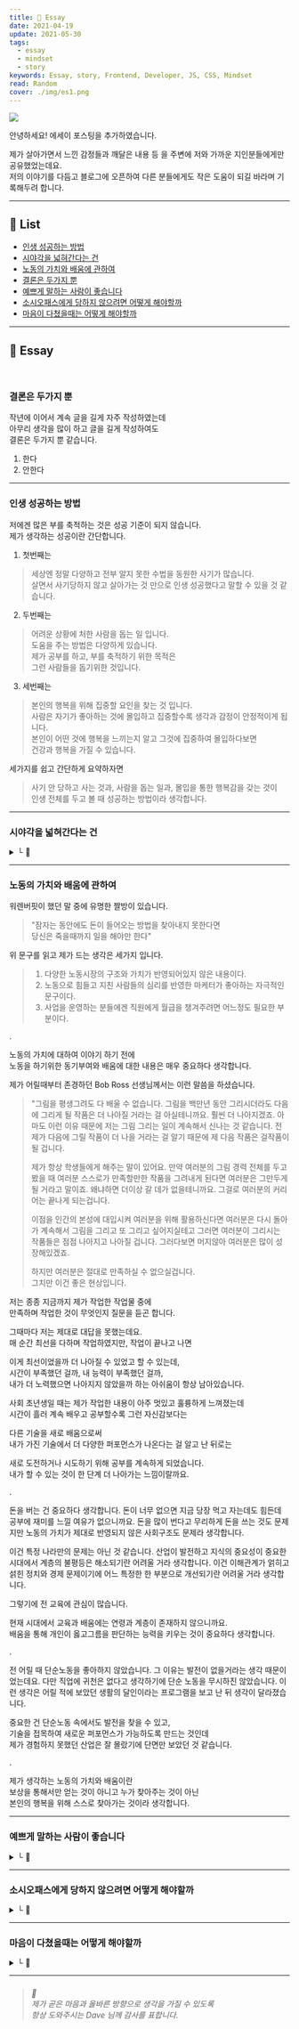 ```yaml
---
title: 🌸 Essay
date: 2021-04-19
update: 2021-05-30
tags:
  - essay
  - mindset
  - story
keywords: Essay, story, Frontend, Developer, JS, CSS, Mindset
read: Random
cover: ./img/es1.png
---
```


![](img/es2.png)

안녕하세요! 에세이 포스팅을 추가하였습니다.  

제가 살아가면서 느낀 감정들과 깨달은 내용 등 을 주변에 저와 가까운 지인분들에게만 공유했었는데요.  
저의 이야기를 다듬고 블로그에 오픈하여 다른 분들에게도 작은 도움이 되길 바라며 기록해두려 합니다.

<hr>

## 📝 List
- [인생 성공하는 방법](#인생-성공하는-방법)
- [시야각을 넓혀간다는 건](#시야각을-넓혀간다는-건)
- [노동의 가치와 배움에 관하여](#노동의-가치와-배움에-관하여)
- [결론은 두가지 뿐](#결론은-두가지-뿐)
- [예쁘게 말하는 사람이 좋습니다](#예쁘게-말하는-사람이-좋습니다)
- [소시오패스에게 당하지 않으려면 어떻게 해야할까](#소시오패스에게-당하지-않으려면-어떻게-해야할까)
- [마음이 다쳤을때는 어떻게 해야할까](#마음이-다쳤을때는-어떻게-해야할까)

<hr>


## 📝 Essay

<br/>


### 결론은 두가지 뿐

작년에 이어서 계속 글을 길게 자주 작성하였는데  
아무리 생각을 많이 하고 글을 길게 작성하여도  
결론은 두가지 뿐 같습니다.

1. 한다  
2. 안한다

<hr>

### 인생 성공하는 방법

저에겐 많은 부를 축적하는 것은 성공 기준이 되지 않습니다.  
제가 생각하는 성공이란 간단합니다.  

1. 첫번째는
> 세상엔 정말 다양하고 전부 알지 못한 수법을 동원한 사기가 많습니다.  
> 살면서 사기당하지 않고 살아가는 것 만으로 인생 성공했다고 말할 수 있을 것 같습니다.

2. 두번째는
> 어려운 상황에 처한 사람을 돕는 일 입니다.  
> 도움을 주는 방법은 다양하게 있습니다.  
> 제가 공부를 하고, 부를 축적하기 위한 목적은  
> 그런 사람들을 돕기위한 것입니다.

3. 세번째는
> 본인의 행복을 위해 집중할 요인을 찾는 것 입니다.  
> 사람은 자기가 좋아하는 것에 몰입하고 집중할수록 생각과 감정이 안정적이게 됩니다.  
> 본인이 어떤 것에 행복을 느끼는지 알고 그것에 집중하여 몰입하다보면  
> 건강과 행복을 가질 수 있습니다.

세가지를 쉽고 간단하게 요약하자면
> 사기 안 당하고 사는 것과, 사람을 돕는 일과, 몰입을 통한 행복감을 갖는 것이  
> 인생 전체를 두고 볼 때 성공하는 방법이라 생각합니다.

<hr/>

### 시야각을 넓혀간다는 건
<details><summary> └  📝 </summary>

저는 감사합니다 라는 말을 자주 사용합니다.  

하지만 전 그렇게 친절한 사람은 아닌거 같습니다.  
항상 웃고 경청하고 있지만 아무것도 모르거나 둔한 사람도 아닙니다. 

인간적인 면을 좋아하기 때문에 계산적인 사람은 아닙니다.  

사람 일은 외부 요인에 의해 변수가 많다는걸 알고 있고  
계산할 만큼 똑똑하지도 부지런하지도 않습니다. 

부정적이거나 불만을 가진 건 아니지만  
뭐든 비판적인 생각부터 드는 것이 본능적으로 습관 되어 있습니다. 

다만 사기가 만연한 사회에서 살아남기 위해선  
상대방이 나를 본인의 목적과 만족에 이용하려는 건지  
사기에 이용하려는 건 아닌지 행동을 보고 의심하곤 합니다.  
말은 믿지 않습니다. 어떤 행동을 하는지가 중요하다 생각합니다.

매사에 조심하게 되는 성격이라서 친목을 좋아하지 않습니다.  
대신 자기 일에만 집중하는 사람을 가까이 하고 싶어 합니다.  

그 사람이 어두운 면을 가진 사람이든 밝은 면을 가진 사람이든 상관없이  
흔들리지 않으려 애쓰는 건 힘든 일인걸 알기 때문입니다.

.

2017년쯤 스스로를 보호하기 위해 지나치게 방어하거나 사람을 경계하던 적이 있었습니다.  
그렇게 변해가는 제 자신이 너무 안타까워서 그 후로 되풀이되지 않는 방법을 계속 찾아왔습니다.

심리치료는 일시적입니다. 자신이 극복하고 찾아가야 합니다.  
누구도 내인생을 대신 살아줄수 없습니다.

방법을 찾기위해 블로그와 SNS에 글을 쓰며 생각 정리를 하기 시작했고  
글을 다듬으면서 어려보이는 말투를 고치려 노력해왔습니다.  

편견을 굉장히 싫어했지만 내가 나아지려면 어떤 것에 집중해야 하는지  
어떤 사람을 만나야 하고 어떤 사람을 조심해야 하는지 판단하기 시작하였습니다.

저처럼 시간이 흐를수록 본인의 생각과 의견이 굳어지는 건 자연스러운 현상입니다. 

하지만 자기가 경험해봤기에 그게 전부라는 식으로 강조하거나  
다른 사람의 의견을 경청하려 하지 않는다면  

특정 정치 성향을 지나치게 지지하는 사람들과 다르지 않을 거라 생각합니다.  
그렇게 사는것이 나쁘다는 것은 아닙니다.  

다만 개인 한명한명이 건강한 생각을 가지지 않고 편협한 생각을 갖는건  
교육의 되물림을 통하여 속한 사회도 건강해지지 않는 부작용이 있습니다.

.

나이가 들어갈수록 사람이 가진 시야각이 보이는 거 같습니다.

</details>

<hr/>

### 노동의 가치와 배움에 관하여

워렌버핏이 했던 말 중에 유명한 짤방이 있습니다.
> "잠자는 동안에도 돈이 들어오는 방법을 찾아내지 못한다면  
> 당신은 죽을때까지 일을 해야만 한다"

위 문구를 읽고 제가 드는 생각은 세가지 입니다.
> 1. 다양한 노동시장의 구조와 가치가 반영되어있지 않은 내용이다.  
> 2. 노동으로 힘들고 지친 사람들의 심리를 반영한 마케터가 좋아하는 자극적인 문구이다.
> 3. 사업을 운영하는 분들에겐 직원에게 월급을 챙겨주려면 어느정도 필요한 부분이다.

.

노동의 가치에 대하여 이야기 하기 전에  
노동을 하기위한 동기부여와 배움에 대한 내용은 매우 중요하다 생각합니다.

제가 어릴때부터 존경하던 Bob Ross 선생님께서는 이런 말씀을 하셨습니다.
> "그림을 평생그려도 다 배울 수 없습니다. 그림을 백만년 동안 그리시더라도 다음에 그리게 될 작품은 더 나아질 거라는 걸 아실테니까요. 훨씬 더 나아지겠죠. 아마도 이런 이유 때문에 저는 그림 그리는 일이 계속해서 신나는 것 같습니다. 전 제가 다음에 그릴 작품이 더 나을 거라는 걸 알기 때문에 제 다음 작품은 걸작품이 될 겁니다.
> 
> 제가 항상 학생들에게 해주는 말이 있어요. 만약 여러분의 그림 경력 전체를 두고 봤을 때 여러분 스스로가 만족할만한 작품을 그려내게 된다면 여러분은 그만두게 될 거라고 말이죠. 왜냐하면 더이상 갈 데가 없을테니까요. 그걸로 여러분의 커리어는 끝나게 되는겁니다.
> 
> 이점을 인간의 본성에 대입시켜 여러분을 위해 활용하신다면 여러분은 다시 돌아가 계속해서 그림을 그리고 또 그리고 싶어지실테고 그러면 여러분이 그리시는 작품들은 점점 나아지고 나아질 겁니다. 그러다보면 머지않아 여러분은 많이 성장해있겠죠.
> 
> 하지만 여러분은 절대로 만족하실 수 없으실겁니다.  
> 그치만 이건 좋은 현상입니다.


저는 종종 지금까지 제가 작업한 작업물 중에  
만족하며 작업한 것이 무엇인지 질문을 듣곤 합니다.

그때마다 저는 제대로 대답을 못했는데요.  
매 순간 최선을 다하며 작업하였지만, 작업이 끝나고 나면  

이게 최선이었을까 더 나아질 수 있었고 할 수 있는데,  
시간이 부족했던 걸까, 내 능력이 부족했던 걸까,  
내가 더 노력했으면 나아지지 않았을까 하는 아쉬움이 항상 남아있습니다.

사회 초년생일 때는 제가 작업한 내용이 아주 멋있고 훌륭하게 느껴졌는데  
시간이 흘러 계속 배우고 공부할수록 그런 자신감보다는

다른 기술을 새로 배움으로써  
내가 가진 기술에서 더 다양한 퍼포먼스가 나온다는 걸 알고 난 뒤로는  

새로 도전하거나 시도하기 위해 공부를 계속하게 되었습니다.  
내가 할 수 있는 것이 한 단계 더 나아가는 느낌이랄까요.

.

돈을 버는 건 중요하다 생각합니다. 돈이 너무 없으면 지금 당장 먹고 자는데도 힘든데 공부에 재미를 느낄 여유가 없으니까요. 돈을 많이 번다고 무리하게 돈을 쓰는 것도 문제지만 노동의 가치가 제대로 반영되지 않은 사회구조도 문제라 생각합니다.

이건 특정 나라만의 문제는 아닌 것 같습니다. 산업이 발전하고 지식의 중요성이 중요한 시대에서 계층의 불평등은 해소되기란 어려울 거라 생각합니다. 이건 이해관계가 얽히고 섥힌 정치와 경제 문제이기에 어느 특정한 한 부분으로 개선되기란 어려울 거라 생각합니다.

그렇기에 전 교육에 관심이 많습니다.  

현재 시대에서 교육과 배움에는 연령과 계층이 존재하지 않으니까요.  
배움을 통해 개인이 옳고그름을 판단하는 능력을 키우는 것이 중요하다 생각합니다.  

.

전 어릴 때 단순노동을 좋아하지 않았습니다. 그 이유는 발전이 없을거라는 생각 때문이었는데요. 다만 직업에 귀천은 없다고 생각하기에 단순 노동을 무시하진 않았습니다.
이런 생각은 어릴 적에 보았던 생활의 달인이라는 프로그램을 보고 난 뒤 생각이 달라졌습니다.

중요한 건 단순노동 속에서도 발전을 찾을 수 있고,  
기술을 접목하여 새로운 퍼포먼스가 가능하도록 만드는 것인데  
제가 경험하지 못했던 산업은 잘 몰랐기에 단면만 보았던 것 같습니다.  

.

제가 생각하는 노동의 가치와 배움이란  
보상을 통해서만 얻는 것이 아니고 누가 찾아주는 것이 아닌  
본인의 행복을 위해 스스로 찾아가는 것이라 생각합니다.

<hr>

### 예쁘게 말하는 사람이 좋습니다
<details><summary> └  📝 </summary>

그동안 살면서 주위 사람들에게 평가 라는것을 신경쓰고 살아온적이 없었는데  
마음이 다치고나서 주위를 둘러보게 되었습니다.

제 주변은 저에게 좋은말만 해주는 사람이 아니라  
제가 힘을 낼수있도록 여러가지 조언이나 응원 메세지를 보내주시는 분들이  
정말 많이 계시다는 것을 알았습니다.

그리고 그분들은 모두 평소에도 마음을 예쁘게 쓰는 분들이었고  
말도 예쁘게 하시는 분들이라는걸 알았습니다.

제가 아무것도 하지 않았다면 저를 이렇게 좋게 생각해주지 않았을텐데  
저를 돌아보는 계기가 된 것 같습니다.

> - Dave : 에린님은 누가 뭐라하든 스스로가 옳다고 결정한 길을 가기때문에 그래서 좋습니다.
> - Yun : 에린님을 응원하는 사람들은 에린님이 잘하고 못하고를 떠나서 에린님이라서 좋아하는 겁니다. 에린님을 보고있으면 마음속에 자리잡고있는 열정이 살아납니다.
> - Ju : 용기내줘서 고맙습니다. 바로 지금 현재가 중요합니다.
> 
> - min : 개발하면서 예쁘다고 생각해본적이 한번도 없는데 작업하신 피드를 보니 너무 예쁩니다.
> - hyo : 인스타 포스팅에 이렇게 아기자기하고 정성스럽게 포스팅하기가 쉽지 않은데 한편의 컬랙션을 만들고 계셨군요. 하나하나 너무 예뻐서 약간 과장하면 이런걸 이 생전에 볼수 있다니(볼꼬집)하면서 감상했더랬죠. 프론트에 쓰인 기술적으로 봐도 이렇게도 만들수 있는건가 싶었어요. 응용력도 좋으십니다.


모두 저와 일하는 관계도 아니고, 아무런 조건도 없고, 저와 거래를 하지 않았는데도  
저를 좋아해주시는 마음 예쁜 분들을 만났다는 것에 감사함을 느끼고 있습니다.

좋은 분들을 알게된 순간을 기억하기 위해 기록해두려 합니다.  
항상 감사합니다.

</details>

<hr/>

### 소시오패스에게 당하지 않으려면 어떻게 해야할까
<details><summary> └  📝 </summary>

소시오패스란 길게 정의할 것 없이  
상대방을 위하는 척 하지만 자신의 이익을 위해 상대방을 이용하는 사람입니다.  

특히 아래와 같이 본인이 없으면 상대방을 아무것도 못 하게 만들고  
무기력하게 만드는 사람을 소시오패스라고 생각합니다.  
소시오패스는 본인이 그런 사람이라는걸 모릅니다.

[소시오패스 징후 알아채기, 달아나기](https://ko.wikihow.com/%EC%86%8C%EC%8B%9C%EC%98%A4%ED%8C%A8%EC%8A%A4-%EA%B5%AC%EB%B3%84%EB%B0%A9%EB%B2%95)
<details><summary> └  📝 </summary>
" 소시오패스는 사람들을 만나고 빨리 가까워지고 싶어합니다. 그렇기 때문에 당신에게 뒷걸음치거나 마음을 고쳐먹을 기회가 별로 없을 것입니다. 몇 주 안된 사이임에도 불구하고 당신에게 열과 성을 다하는 모습을 보게 될 것입니다. 또, 당신은 그들을 소울메이트라고 여길 수도 있습니다. 그들은 사람의 마음을 잘 읽고 당신이 듣고 싶어 하는 말만 하기 때문입니다. 소시오패스는 당신이 누군가와 가까이 지내고 싶은 욕구나 소망을 가지고 있다는 사실을 알게 되면 좋은 기회로 여겨 그 욕구나 소망에 꼭 맞는 가면을 쓸 것입니다. 결국에는 당신을 세상과 ‘공유’하지 않고 독점하고 싶어할 것입니다. "
</details>

이런 사람들의 특징 중에 하나는  
동물적인 감각이 뛰어나고 서열을 우선시합니다.

또한 상대방이 듣기 좋은 입바른 말을 잘해서  
대인관계가 좋아 보이고 정치를 굉장히 잘합니다.

소시오패스나 사기꾼이 아주 좋아하는 유형은 착한 아이 콤플렉스를 가진 사람들입니다.  
사람들에게 나쁜 소리를 못하고 다른 사람을 많이 생각하기 때문입니다.  
그럼 소시오패스에게 이용당하지 않으려면 스스로 일어서려면 무엇을 해야 할까요.

다른 사람이 자꾸 나를 마이크로 하게 컨트롤하려 한다면 싫다는 표현을 하고, 거부하시면 됩니다.  
나 자신에게 집중하고, 내가 좋아하는 것에 집중하고  
내가 어떤 감정이 드는지 자신을 살피는 시간을 가지는 것이 필요합니다.  
내가 원하지 않으면 다른 사람에게 나의 시간을 내어주지 않는것이 제일 중요하다고 생각합니다.

현재 내가 집중하는 것이  
사람인지 일인지 취미인지 공부인지 등등 무엇인지에 따라  
사람에게 이용당하거나 사기당할 확률이 높아지거나 낮아질 수 있습니다.

</details>

<hr/>

### 마음이 다쳤을때는 어떻게 해야할까
<details><summary> └  📝 </summary>

주변 분들에게 가끔 제가 정말 누구보다도 열심히 살고  
다양한 분야에 공부도 많이 하는 거 같다는 얘기를 종종 듣습니다.

정작 저는 '내가 그 정도 노력하고 있나' 라는 생각이 들 정도로  
그냥 일상적인 삶의 일부분이 되어버린 듯 합니다. 

제 주변에 계신 분들은 이미 저보다 더 실력도 월등하고  
하루에 몇백 몇천씩 훨씬 잘 벌며 처세나 배울 점이 가득한 분들이 실제로 많이 계십니다.

그분들은 매일매일 수년 동안 잠도 줄이며 계속 공부합니다.  
그리고 일하고, 시도하고, 실패하는 것이 일상입니다.

그런 분들은 혼자만 열심히 하지 않고 다른 사람을 위해  
지식을 나누거나 도움을 주는 분들이 많이 계십니다.

저는 이런 제 주변 분들에게 좋은 영향을 계속 받는 것 같아서  
주변 분들에게 감사함을 느낍니다. 

그런 분들에게 받은 영향이 저를 움직일 수 있게 하고  
저 또한 다른 사람에게 도움을 줄 수 있게 되는 것 같습니다.

<br/>

사람에게 마음을 다쳤거나 일상이 지칠수록  
내가 좋아하는 작은 것들을 생각하고

주변에 나에게 좋은 영향을 갖게해주시는 분들에게 집중하는 것이  
나 자신을 더 사랑해주고 아껴줄 수 있는 게 아닐까 생각합니다. 

[착한아이 콤플렉스](https://namu.wiki/w/%EC%B0%A9%ED%95%9C%EC%82%AC%EB%9E%8C%20%EC%A6%9D%ED%9B%84%EA%B5%B0)를 가진 사람이  
소시오패스를 만나거나 불합리적인 사회를 겪으면  

마음이 많이 지치고 힘들어지고 분노와 슬픔이라는 감정에 집중하게 되는데  
그럴수록 스스로에게 질문하고, 나 자신에 집중하며 목표를 다잡는 게 중요합니다. 

<br/>

난 왜 이 일을 하는가? 이 일을 했을 때 내가 불행해지지는 않는가?  
난 왜 여기서 일하는가? 내가 이곳에서 하고자 하는 게 뭔가?  
내가 더 잘하려면 무엇을 해야 할까?

내 감정이 슬프거나 분노하게 되면 난 어떻게 해야 하지?  
내가 지금 다른 사람에게 감정을 낭비하는 것이 나에게 도움이 되는 것인가?  
나에게 좋은 영향을 주는 분들을 만나려면 무엇을 어떻게 해야 할까? 

내가 지금 보고, 듣고, 생각하는 것들이  
내가 보지 못한 것들에 비해 작은 일부분에 불과한 게 아닐까? 

내가 움직이려면 무엇부터 해야 할까?

</details>

<hr/>

###

> *🌸*  
> *제가 곧은 마음과 올바른 방향으로 생각을 가질 수 있도록*  
> *항상 도와주시는 Dave 님께 감사를 표합니다.*



